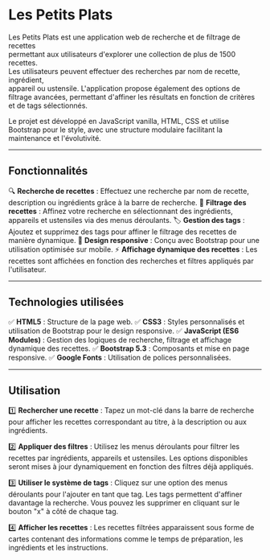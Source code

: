 # Les Petits Plats

Les Petits Plats est une application web de recherche et de filtrage de recettes  
permettant aux utilisateurs d'explorer une collection de plus de 1500 recettes.  
Les utilisateurs peuvent effectuer des recherches par nom de recette, ingrédient,  
appareil ou ustensile. L'application propose également des options de filtrage avancées, permettant d'affiner les résultats en fonction de critères et de tags sélectionnés.

Le projet est développé en JavaScript vanilla, HTML, CSS et utilise Bootstrap pour le style, avec une structure modulaire facilitant la maintenance et l'évolutivité.

--------------------

## Fonctionnalités
🔍 __Recherche de recettes__ : Effectuez une recherche par nom de recette, description ou ingrédients grâce à la barre de recherche.
📝 __Filtrage des recettes__ : Affinez votre recherche en sélectionnant des ingrédients, appareils et ustensiles via des menus déroulants.
🏷️ __Gestion des tags__ : Ajoutez et supprimez des tags pour affiner le filtrage des recettes de manière dynamique.
📱 __Design responsive__ : Conçu avec Bootstrap pour une utilisation optimisée sur mobile.
⚡ __Affichage dynamique des recettes__ : Les recettes sont affichées en fonction des recherches et filtres appliqués par l'utilisateur.

--------------------

## Technologies utilisées
✅ __HTML5__ : Structure de la page web.
✅ __CSS3__ : Styles personnalisés et utilisation de Bootstrap pour le design responsive.
✅ __JavaScript (ES6 Modules)__ : Gestion des logiques de recherche, filtrage et affichage dynamique des recettes.
✅ __Bootstrap 5.3__ : Composants et mise en page responsive.
✅ __Google Fonts__ : Utilisation de polices personnalisées.

--------------------

## Utilisation
1️⃣ __Rechercher une recette__ : Tapez un mot-clé dans la barre de recherche pour afficher les recettes correspondant au titre, à la description ou aux ingrédients.

2️⃣ __Appliquer des filtres__ : Utilisez les menus déroulants pour filtrer les recettes par ingrédients, appareils et ustensiles. Les options disponibles seront mises à jour dynamiquement en fonction des filtres déjà appliqués.

3️⃣ __Utiliser le système de tags__ : Cliquez sur une option des menus déroulants pour l'ajouter en tant que tag. Les tags permettent d'affiner davantage la recherche. Vous pouvez les supprimer en cliquant sur le bouton "x" à côté de chaque tag.

4️⃣ __Afficher les recettes__ : Les recettes filtrées apparaissent sous forme de cartes contenant des informations comme le temps de préparation, les ingrédients et les instructions.
